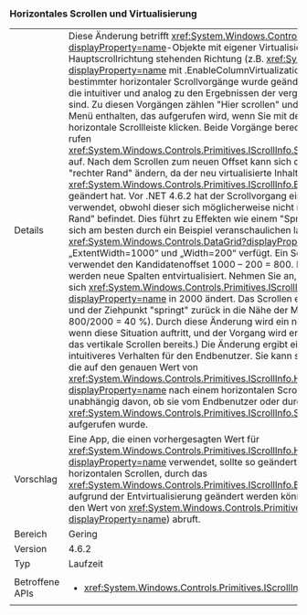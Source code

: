 ### <a name="horizontal-scrolling-and-virtualization"></a>Horizontales Scrollen und Virtualisierung

|   |   |
|---|---|
|Details|Diese Änderung betrifft <xref:System.Windows.Controls.ItemsControl?displayProperty=name>-Objekte mit eigener Virtualisierung in der senkrecht zur Hauptscrollrichtung stehenden Richtung (z.B. <xref:System.Windows.Controls.DataGrid?displayProperty=name> mit .EnableColumnVirtualization=&quot;TRUE&quot;).  Das Ergebnis bestimmter horizontaler Scrollvorgänge wurde geändert, um Ergebnisse zu erzeugen, die intuitiver und analog zu den Ergebnissen der vergleichbaren vertikalen Vorgänge sind. Zu diesen Vorgängen zählen &quot;Hier scrollen&quot; und &quot;Rechter Rand&quot;. Diese sind in dem Menü enthalten, das aufgerufen wird, wenn Sie mit der rechten Maustaste auf eine horizontale Scrollleiste klicken.  Beide Vorgänge berechnen ein Kandidatenoffset und rufen <xref:System.Windows.Controls.Primitives.IScrollInfo.SetHorizontalOffset(System.Double)> auf. Nach dem Scrollen zum neuen Offset kann sich die Definition von &quot;hier&quot; oder &quot;rechter Rand&quot; ändern, da der neu virtualisierte Inhalt den Wert von <xref:System.Windows.Controls.Primitives.IScrollInfo.ExtentWidth?displayProperty=name> geändert hat. Vor .NET 4.6.2 hat der Scrollvorgang einfach den Kandidatenoffset verwendet, obwohl dieser sich möglicherweise nicht mehr &quot;hier&quot; oder am &quot;rechten Rand&quot; befindet.  Dies führt zu Effekten wie einem &quot;Springen&quot; des Leistenziehpunkts, die sich am besten durch ein Beispiel veranschaulichen lassen. Nehmen Sie an, dass <xref:System.Windows.Controls.DataGrid?displayProperty=name> über die Eigenschaften „ExtentWidth=1000“ und „Width=200“ verfügt.  Ein Scrollen zu &quot;Rechter Rand&quot; verwendet den Kandidatenoffset 1000 – 200 = 800.  Beim Scrollen zu diesem Offset werden neue Spalten entvirtualisiert. Nehmen Sie an, dass diese sehr breit sind, sodass sich <xref:System.Windows.Controls.Primitives.IScrollInfo.ExtentWidth?displayProperty=name> in 2000 ändert.  Das Scrollen endet bei „HorizontalOffset=800“, und der Ziehpunkt &quot;springt&quot; zurück in die Nähe der Mitte der Scrollleiste (genau: 800/2000 = 40 %). Durch diese Änderung wird ein neuer Kandidatenoffset berechnet, wenn diese Situation auftritt, und der Vorgang wird erneut durchgeführt. (So funktioniert das vertikale Scrollen bereits.) Die Änderung ergibt ein besser vorhersehbares und intuitiveres Verhalten für den Endbenutzer. Sie kann sich jedoch auf jede App auswirken, die auf den genauen Wert von <xref:System.Windows.Controls.Primitives.IScrollInfo.HorizontalOffset?displayProperty=name> nach einem horizontalen Scrollvorgang angewiesen ist. Dies ist unabhängig davon, ob sie vom Endbenutzer oder durch einen expliziten Aufruf von <xref:System.Windows.Controls.Primitives.IScrollInfo.SetHorizontalOffset(System.Double)> aufgerufen wurde.|
|Vorschlag|Eine App, die einen vorhergesagten Wert für <xref:System.Windows.Controls.Primitives.IScrollInfo.HorizontalOffset?displayProperty=name> verwendet, sollte so geändert werden, dass sie nach jedem horizontalen Scrollen, durch das <xref:System.Windows.Controls.Primitives.IScrollInfo.ExtentWidth?displayProperty=name> aufgrund der Entvirtualisierung geändert werden könnte, den tatsächlichen Wert (und den Wert von <xref:System.Windows.Controls.Primitives.IScrollInfo.ExtentWidth?displayProperty=name>) abruft.|
|Bereich|Gering|
|Version|4.6.2|
|Typ|Laufzeit|
|Betroffene APIs|<ul><li><xref:System.Windows.Controls.Primitives.IScrollInfo?displayProperty=nameWithType></li></ul>|

